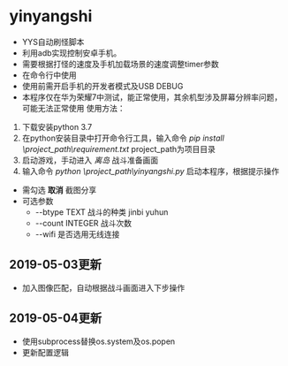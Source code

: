 # yinyangshi
* YYS自动刷怪脚本
* 利用adb实现控制安卓手机。
* 需要根据打怪的速度及手机加载场景的速度调整timer参数
* 在命令行中使用
* 使用前需开启手机的开发者模式及USB DEBUG
* 本程序仅在华为荣耀7中测试，能正常使用，其余机型涉及屏幕分辨率问题，可能无法正常使用
使用方法：
1. 下载安装python 3.7
2. 在python安装目录中打开命令行工具，输入命令 *pip install \project_path\requirement.txt* project_path为项目目录
3. 启动游戏，手动进入 *离岛* 战斗准备画面
4. 输入命令 *python \project_path\yinyangshi.py* 启动本程序，根据提示操作

* 需勾选 **取消** 截图分享 
* 可选参数
    * --btype TEXT     战斗的种类 jinbi yuhun
    * --count INTEGER  战斗次数
    * --wifi           是否选用无线连接

## 2019-05-03更新
* 加入图像匹配，自动根据战斗画面进入下步操作
## 2019-05-04更新
* 使用subprocess替换os.system及os.popen
* 更新配置逻辑